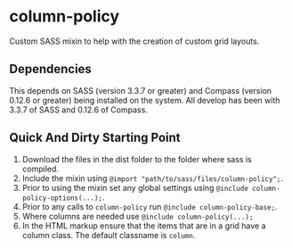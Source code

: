 column-policy
===========

Custom SASS mixin to help with the creation of custom grid layouts.

## Dependencies

This depends on SASS (version 3.3.7 or greater) and Compass (version 0.12.6 or greater) being installed on the system. All develop has been with 3.3.7 of SASS and 0.12.6 of Compass.

## Quick And Dirty Starting Point

1. Download the files in the dist folder to the folder where sass is compiled.
2. Include the mixin using `@import "path/to/sass/files/column-policy";`.
3. Prior to using the mixin set any global settings using `@include column-policy-options(...);`.
4. Prior to any calls to `column-policy` run `@include column-policy-base;`.
5. Where columns are needed use `@include column-policy(...);`
6. In the HTML markup ensure that the items that are in a grid have a column class. The default classname is `column`.
